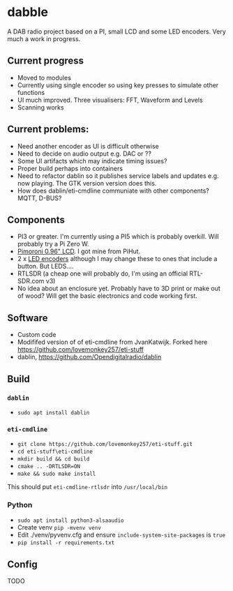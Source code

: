 # dabble
A DAB radio project based on a PI, small LCD and some LED encoders. Very much a work in progress.

## Current progress
- Moved to modules
- Currently using single encoder so using key presses to simulate other functions
- UI much improved. Three visualisers: FFT, Waveform and Levels
- Scanning works

## Current problems:
- Need another encoder as UI is difficult otherwise
- Need to decide on audio output e.g. DAC or ??
- Some UI artifacts which may indicate timing issues?
- Proper build perhaps into containers
- Need to refactor dablin so it publishes service labels and updates e.g. now playing. The GTK version version does this. 
- How does dablin/eti-cmdline communiate with other components? MQTT, D-BUS?

## Components
- PI3 or greater. I'm currently using a PI5 which is probably overkill. Will probably try a Pi Zero W.
- [Pimoroni 0.96" LCD](https://shop.pimoroni.com/products/0-96-spi-colour-lcd-160x80-breakout). I got mine from PiHut.
- 2 x [LED encoders](https://shop.pimoroni.com/products/rgb-encoder-breakout) although I may change these to ones that include a button. But LEDS....
- RTLSDR (a cheap one will probably do, I'm using an official RTL-SDR.com v3)
- No idea about an enclosure yet. Probably have to 3D print or make out of wood? Will get the basic electronics and code working first.

## Software
- Custom code
- Modififed version of of eti-cmdline from JvanKatwijk. Forked here https://github.com/lovemonkey257/eti-stuff
- dablin, https://github.com/Opendigitalradio/dablin

## Build

### `dablin`
- `sudo apt install dablin`

### `eti-cmdline`
- `git clone https://github.com/lovemonkey257/eti-stuff.git`
- `cd eti-stuff\eti-cmdline`
- `mkdir build && cd build`
- `cmake .. -DRTLSDR=ON`
- `make && sudo make install`

This should put `eti-cmdline-rtlsdr` into `/usr/local/bin`

### Python
- `sudo apt install python3-alsaaudio`
- Create venv `pip -mvenv venv`
- Edit ./venv/pyvenv.cfg and ensure `include-system-site-packages` is `true`
- `pip install -r requirements.txt`

## Config
TODO
